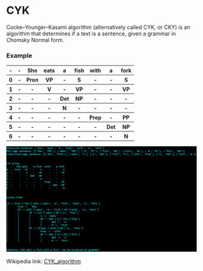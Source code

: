 # CYK
Cocke–Younger–Kasami algorithm (alternatively called CYK, or CKY) is an algorithm that determines if a text is a sentence, given a grammar in Chomsky Normal form.

### Example

<table>
  <tr>
    <th>-</th>
    <th>-</th>
    <th>She</th>
    <th>eats</th>
    <th>a</th>
    <th>fish</th>
    <th>with</th>
    <th>a</th>
    <th>fork</th>
  </tr>
  <tr>
    <th>0</th>
    <th>-</th>
    <th>Pron</th>
    <th>VP</th>
    <th>-</th>
    <th>S</th>
    <th>-</th>
    <th>-</th>
    <th>S</th>
  </tr>
  <tr>
    <th>1</th>
    <th>-</th>
    <th>-</th>
    <th>V</th>
    <th>-</th>
    <th>VP</th>
    <th>-</th>
    <th>-</th>
    <th>VP</th>
  </tr>
  <tr>
    <th>2</th>
    <th>-</th>
    <th>-</th>
    <th>-</th>
    <th>Det</th>
    <th>NP</th>
    <th>-</th>
    <th>-</th>
    <th>-</th>
  </tr>
  <tr>
    <th>3</th>
    <th>-</th>
    <th>-</th>
    <th>-</th>
    <th>N</th>
    <th>-</th>
    <th>-</th>
    <th>-</th>
    <th>-</th>
  </tr>
  <tr>
    <th>4</th>
    <th>-</th>
    <th>-</th>
    <th>-</th>
    <th>-</th>
    <th>-</th>
    <th>Prep</th>
    <th>-</th>
    <th>PP</th>
  </tr>
  <tr>
    <th>5</th>
    <th>-</th>
    <th>-</th>
    <th>-</th>
    <th>-</th>
    <th>-</th>
    <th>-</th>
    <th>Det</th>
    <th>NP</th>
  </tr>
  <tr>
    <th>6</th>
    <th>-</th>
    <th>-</th>
    <th>-</th>
    <th>-</th>
    <th>-</th>
    <th>-</th>
    <th>-</th>
    <th>N</th>
  </tr>
</table>

![example](/console_outputs/She%20eats%20a%20fish%20with%20a%20fork.PNG)

Wikipedia link: [CYK_algorithm](https://en.wikipedia.org/wiki/CYK_algorithm)
